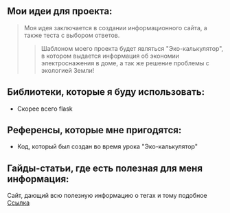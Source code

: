 ## Мои идеи для проекта:
> Моя идея заключается в создании информационного сайта, а также теста с выбором ответов.
>> Шаблоном моего проекта будет являться "Эко-калькулятор", в котором выдается информация об экономии электроснажения в доме, а так же решение проблемы с экологией Земли!

## Библиотеки, которые я буду использовать:
- Скорее всего flask

## Референсы, которые мне пригодятся:
- Код, который был создан во время урока "Эко-калькулятор"

## Гайды-статьи, где есть полезная для меня информация:
Сайт, дающий всю полезную информацию о тегах и тому подобное [Ссылка](https://developer.mozilla.org/ru)
